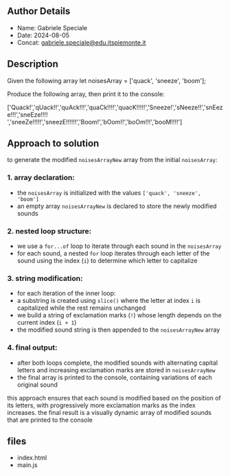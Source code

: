 ## Author Details

* Name: Gabriele Speciale
* Date: 2024-08-05
* Concat: gabriele.speciale@edu.itspiemonte.it



## Description

Given the following array
let noisesArray = ['quack', 'sneeze', 'boom'];

Produce the following array, then print it to the console:

['Quack!','qUack!!','quAck!!!','quaCk!!!!','quacK!!!!!','Sneeze!','sNeeze!!','snEeze!!!','sneEze!!!!
','sneeZe!!!!!','sneezE!!!!!!','Boom!','bOom!!','boOm!!!','booM!!!!']




## Approach to solution

to generate the modified `noisesArrayNew` array from the initial `noisesArray`:

### 1. **array declaration**:
- the `noisesArray` is initialized with the values `['quack', 'sneeze', 'boom']`
- an empty array `noisesArrayNew` is declared to store the newly modified sounds

### 2. **nested loop structure**:
- we use a `for...of` loop to iterate through each sound in the `noisesArray`
- for each sound, a nested `for` loop iterates through each letter of the sound using the index (`i`) to determine which letter to capitalize

### 3. **string modification**:
- for each iteration of the inner loop:
- a substring is created using `slice()` where the letter at index `i` is capitalized while the rest remains unchanged
- we build a string of exclamation marks (`!`) whose length depends on the current index (`i + 1`)
- the modified sound string is then appended to the `noisesArrayNew` array
   
### 4. **final output**:
- after both loops complete, the modified sounds with alternating capital letters and increasing exclamation marks are stored in `noisesArrayNew`
- the final array is printed to the console, containing variations of each original sound

this approach ensures that each sound is modified based on the position of its letters, with progressively more exclamation marks as the index increases. the final result is a visually dynamic array of modified sounds that are printed to the console








## files

* index.html
* main.js